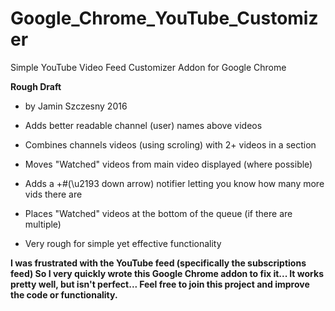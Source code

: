 # Google_Chrome_YouTube_Customizer
Simple YouTube Video Feed Customizer Addon for Google Chrome

**Rough Draft**

* by Jamin Szczesny 2016

* Adds better readable channel (user) names above videos
* Combines channels videos (using scroling) with 2+ videos in a section
* Moves "Watched" videos from main video displayed (where possible)
* Adds a +#(\u2193 down arrow) notifier letting you know how many more vids there are
* Places "Watched" videos at the bottom of the queue (if there are multiple)
* Very rough for simple yet effective functionality


**I was frustrated with the YouTube feed (specifically the subscriptions feed)
So I very quickly wrote this Google Chrome addon to fix it...
It works pretty well, but isn't perfect...
Feel free to join this project and improve the code or functionality.**
